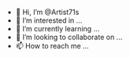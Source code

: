 - 👋 Hi, I’m @Artist71s
- 👀 I’m interested in ...
- 🌱 I’m currently learning ...
- 💞️ I’m looking to collaborate on ...
- 📫 How to reach me ...

<!---
Artist71s/Artist71s is a ✨ special ✨ repository because its `README.md` (this file) appears on your GitHub profile.
You can click the Preview link to take a look at your changes.
--->
